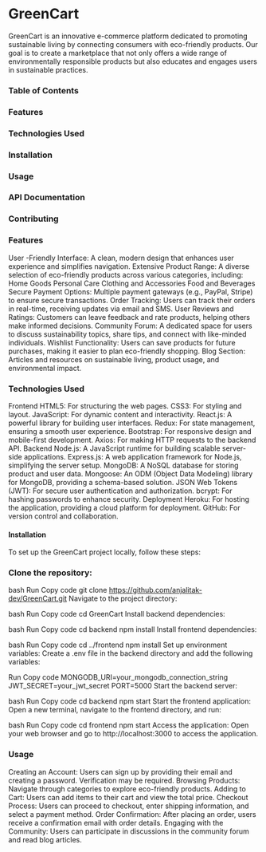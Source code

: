 # GreenCart
 GreenCart is an innovative e-commerce platform dedicated to promoting sustainable living by connecting consumers with eco-friendly products. Our goal is to create a marketplace that not only offers a wide range of environmentally responsible products but also educates and engages users in sustainable practices.

### Table of Contents
### Features
###  Technologies Used
### Installation
### Usage
### API Documentation
### Contributing

### Features
User -Friendly Interface: A clean, modern design that enhances user experience and simplifies navigation.
Extensive Product Range: A diverse selection of eco-friendly products across various categories, including:
Home Goods
Personal Care
Clothing and Accessories
Food and Beverages
Secure Payment Options: Multiple payment gateways (e.g., PayPal, Stripe) to ensure secure transactions.
Order Tracking: Users can track their orders in real-time, receiving updates via email and SMS.
User Reviews and Ratings: Customers can leave feedback and rate products, helping others make informed decisions.
Community Forum: A dedicated space for users to discuss sustainability topics, share tips, and connect with like-minded individuals.
Wishlist Functionality: Users can save products for future purchases, making it easier to plan eco-friendly shopping.
Blog Section: Articles and resources on sustainable living, product usage, and environmental impact.
### Technologies Used
Frontend
HTML5: For structuring the web pages.
CSS3: For styling and layout.
JavaScript: For dynamic content and interactivity.
React.js: A powerful library for building user interfaces.
Redux: For state management, ensuring a smooth user experience.
Bootstrap: For responsive design and mobile-first development.
Axios: For making HTTP requests to the backend API.
Backend
Node.js: A JavaScript runtime for building scalable server-side applications.
Express.js: A web application framework for Node.js, simplifying the server setup.
MongoDB: A NoSQL database for storing product and user data.
Mongoose: An ODM (Object Data Modeling) library for MongoDB, providing a schema-based solution.
JSON Web Tokens (JWT): For secure user authentication and authorization.
bcrypt: For hashing passwords to enhance security.
Deployment
Heroku: For hosting the application, providing a cloud platform for deployment.
GitHub: For version control and collaboration.
#### Installation
To set up the GreenCart project locally, follow these steps:

### Clone the repository:

bash
Run
Copy code
git clone https://github.com/anjalitak-dev/GreenCart.git
Navigate to the project directory:

bash
Run
Copy code
cd GreenCart
Install backend dependencies:

bash
Run
Copy code
cd backend
npm install
Install frontend dependencies:

bash
Run
Copy code
cd ../frontend
npm install
Set up environment variables: Create a .env file in the backend directory and add the following variables:

Run
Copy code
MONGODB_URI=your_mongodb_connection_string
JWT_SECRET=your_jwt_secret
PORT=5000
Start the backend server:

bash
Run
Copy code
cd backend
npm start
Start the frontend application: Open a new terminal, navigate to the frontend directory, and run:

bash
Run
Copy code
cd frontend
npm start
Access the application: Open your web browser and go to http://localhost:3000 to access the application.

###  Usage
Creating an Account: Users can sign up by providing their email and creating a password. Verification may be required.
Browsing Products: Navigate through categories to explore eco-friendly products.
Adding to Cart: Users can add items to their cart and view the total price.
Checkout Process: Users can proceed to checkout, enter shipping information, and select a payment method.
Order Confirmation: After placing an order, users receive a confirmation email with order details.
Engaging with the Community: Users can participate in discussions in the community forum and read blog articles.
